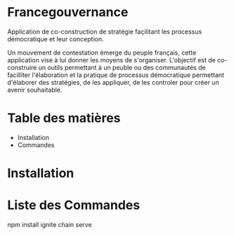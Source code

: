 # Francegouvernance
  Application de co-construction de stratégie façilitant les processus démocratique et leur conception.

Un mouvement de contestation émerge du peuple français, cette application vise à lui donner les moyens de s'organiser. L'objectif est de co-construire un outils permettant à un peuble ou des communautés de facilliter l'élaboration et la pratique de processus démocratique permettant d'élaborer des stratégies, de les appliquer, de les controler pour créer un avenir souhaitable.

# Table des matières
-  Installation
-  Commandes

# Installation

# Liste des Commandes
   npm install
   ignite chain serve


